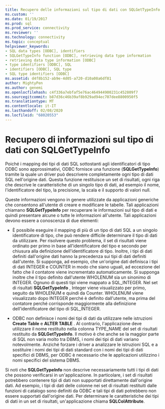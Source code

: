 ```yaml
---
title: Recupero delle informazioni sul tipo di dati con SQLGetTypeInfo | Microsoft Docs
ms.custom: ''
ms.date: 01/19/2017
ms.prod: sql
ms.prod_service: connectivity
ms.reviewer: ''
ms.technology: connectivity
ms.topic: conceptual
helpviewer_keywords:
- SQL data types [ODBC], identifiers
- SQLGetTypeInfo function [ODBC], retrieving data type information
- retrieving data type information [ODBC]
- type identifiers [ODBC], SQL
- identifiers [ODBC], SQL type
- SQL type identifiers [ODBC]
ms.assetid: d4f8b152-ab9e-4d05-a720-d10a08a6df81
author: MightyPen
ms.author: genemi
ms.openlocfilehash: c4f336a7ebfaf5e76ac464944900231c452809f7
ms.sourcegitcommit: b87d36c46b39af8b929ad94ec707dee8800950f5
ms.translationtype: MT
ms.contentlocale: it-IT
ms.lasthandoff: 02/08/2020
ms.locfileid: "68020553"
---
```

# <a name="retrieving-data-type-information-with-sqlgettypeinfo"></a>Recupero di informazioni sul tipo di dati con SQLGetTypeInfo
Poiché i mapping dei tipi di dati SQL sottostanti agli identificatori di tipo ODBC sono approssimativi, ODBC fornisce una funzione (**SQLGetTypeInfo**) tramite la quale un driver può descrivere completamente ogni tipo di dati SQL nell'origine dati. Questa funzione restituisce un set di risultati, ogni riga che descrive le caratteristiche di un singolo tipo di dati, ad esempio il nome, l'identificatore del tipo, la precisione, la scala e il supporto di valori null.  
  
 Queste informazioni vengono in genere utilizzate da applicazioni generiche che consentono all'utente di creare e modificare le tabelle. Tali applicazioni chiamano **SQLGetTypeInfo** per recuperare le informazioni sul tipo di dati e quindi presentare alcune o tutte le informazioni all'utente. Tali applicazioni devono essere a conoscenza di due elementi:  
  
-   È possibile eseguire il mapping di più di un tipo di dati SQL a un singolo identificatore di tipo, che può rendere difficile determinare il tipo di dati da utilizzare. Per risolvere questo problema, il set di risultati viene ordinato per primo in base all'identificatore del tipo e secondo per chiusura alla definizione dell'identificatore di tipo. Inoltre, i tipi di dati definiti dall'origine dati hanno la precedenza sui tipi di dati definiti dall'utente. Si supponga, ad esempio, che un'origine dati definisca i tipi di dati INTEGER e COUNTER in modo che siano uguali, ad eccezione del fatto che il contatore viene incrementato automaticamente. Si supponga inoltre che il tipo definito dall'utente WHOLENUM sia un sinonimo di INTEGER. Ognuno di questi tipi viene mappato a SQL_INTEGER. Nel set di risultati **SQLGetTypeInfo** , Integer viene visualizzato per primo, seguito da WHOLENUM e quindi da Counter. WHOLENUM viene visualizzato dopo INTEGER perché è definito dall'utente, ma prima del contatore perché corrisponde maggiormente alla definizione dell'identificatore del tipo di SQL_INTEGER.  
  
-   ODBC non definisce i nomi dei tipi di dati da utilizzare nelle istruzioni **Create Table** e **ALTER TABLE** . Al contrario, l'applicazione deve utilizzare il nome restituito nella colonna TYPE_NAME del set di risultati restituito da **SQLGetTypeInfo**. Il motivo è che anche se la maggior parte di SQL non varia molto tra DBMS, i nomi dei tipi di dati variano notevolmente. Anziché forzare i driver a analizzare le istruzioni SQL e a sostituire i nomi dei tipi di dati standard con i nomi dei tipi di dati specifici di DBMS, per ODBC è necessario che le applicazioni utilizzino i nomi specifici del sistema DBMS.  
  
 Si noti che **SQLGetTypeInfo** non descrive necessariamente tutti i tipi di dati che possono verificarsi in un'applicazione. In particolare, i set di risultati potrebbero contenere tipi di dati non supportati direttamente dall'origine dati. Ad esempio, i tipi di dati delle colonne nei set di risultati restituiti dalle funzioni di catalogo sono definiti da ODBC e tali tipi di dati potrebbero non essere supportati dall'origine dati. Per determinare le caratteristiche dei tipi di dati in un set di risultati, un'applicazione chiama **SQLColAttribute**.
